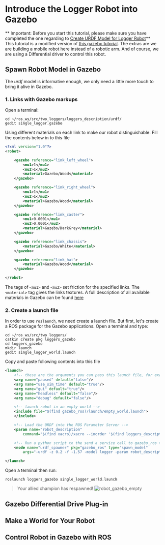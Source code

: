 # Introduce the Logger Robot into Gazebo
** Important: Before you start this tutorial, please make sure you have completed the one regarding to [Create URDF Model for Logger Robot](https://github.com/linZHank/two_loggers/blob/master/Docs/urdf_model.md)** This tutorial is a modified version of [this gazebo tutorial](http://gazebosim.org/tutorials/?tut=ros_urdf). The extras are we are building a mobile robot here instead of a robotic arm. And of course, we are using a Differential driver to control this robot.

## Spawn Robot Model in Gazebo
The *urdf* model is informative enough, we only need a little more touch to bring it alive in Gazebo.
### 1. Links with Gazebo markups
Open a terminal:
```console
cd ~/ros_ws/src/two_loggers/loggers_description/urdf/
gedit single_logger.gazebo
```
Using different materials on each link to make our robot distinguishable. Fill the contents below in to this file
```xml
<?xml version="1.0"?>
<robot>

    <gazebo reference="link_left_wheel">
        <mu1>1</mu1>
        <mu2>1</mu2>
        <material>Gazebo/Wood</material>
    </gazebo>

    <gazebo reference="link_right_wheel">
        <mu1>1</mu1>
        <mu2>1</mu2>
        <material>Gazebo/Wood</material>
    </gazebo>

    <gazebo reference="link_caster">
        <mu1>0.0001</mu1>
        <mu2>0.0001</mu2>
        <material>Gazebo/DarkGrey</material>
    </gazebo>

    <gazebo reference="link_chassis">
        <material>Gazebo/White</material>
    </gazebo>

    <gazebo reference="link_hat">
        <material>Gazebo/Wood</material>
    </gazebo>

</robot>
```
The tags of `<mu1>` and `<mu2>` set friction for the specified links. The `<material>` tag gives the links textures. A full description of all available materials in Gazebo can be found [here](https://bitbucket.org/osrf/gazebo/src/default/media/materials/scripts/gazebo.material?fileviewer=file-view-default)

### 2. Create a launch file
In order to use `roslaunch`, we need create a launch file. But first, let's create a ROS package for the Gazebo applications. Open a terminal and type:
```console
cd ~/ros_ws/src/two_loggers/
catkin create pkg loggers_gazebo
cd loggers_gazebo
mkdir launch
gedit single_logger_world.launch
```
Copy and paste following contents into this file
```xml
<launch>
    <!-- these are the arguments you can pass this launch file, for example paused:=true -->
    <arg name="paused" default="false"/>
    <arg name="use_sim_time" default="true"/>
    <arg name="gui" default="true"/>
    <arg name="headless" default="false"/>
    <arg name="debug" default="false"/>

    <!-- launch robot in an empty world -->
    <include file="$(find gazebo_ros)/launch/empty_world.launch">
    </include>

    <!-- Load the URDF into the ROS Parameter Server -->
    <param name="robot_description"
        command="$(find xacro)/xacro --inorder '$(find loggers_description)/urdf/single_logger.urdf.xacro'" />

    <!-- Run a python script to the send a service call to gazebo_ros to spawn a URDF robot -->
    <node name="urdf_spawner" pkg="gazebo_ros" type="spawn_model"       respawn="false" output="screen"
        args="-urdf -z 0.2 -Y -1.57 -model logger -param robot_description"/>

</launch>
```
Open a terminal then run:
```console
roslaunch loggers_gazebo single_logger_world.launch
```
> Your allied champion has respawned!
![robot_gazebo_empty](https://github.com/linZHank/two_loggers/blob/master/Docs/images/robot_gazebo_empty.png)


## Gazebo Differential Drive Plug-in

## Make a World for Your Robot

## Control Robot in Gazebo with ROS
